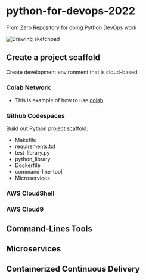 # python-for-devops-2022
From Zero Repository for doing Python DevOps work

![Drawing sketchpad](https://user-images.githubusercontent.com/48238441/205438098-27c4ccf8-d927-480b-a737-3972403c8edd.png)

## Create a project scaffold

Create development environment that is cloud-based

### Colab Network

* This is example of how to use [colab](https://github.com/zamigaliyev/python-for-devops-2022/blob/main/getting_started_python.ipynb)

### Github Codespaces

Build out Python project scaffold:

* Makefile
* requirements.txt
* test_library.py
* python_library
* Dockerfile
* command-line-tool
* Microservices

### AWS CloudShell
### AWS Cloud9

## Command-Lines Tools
## Microservices

## Containerized Continuous Delivery

